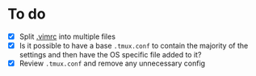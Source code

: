 # To do

- [X] Split [.vimrc](./dotfiles/.vimrc) into multiple files
- [X] Is it possible to have a base `.tmux.conf` to contain the majority of the
  settings and then have the OS specific file added to it?
- [X] Review `.tmux.conf` and remove any unnecessary config
